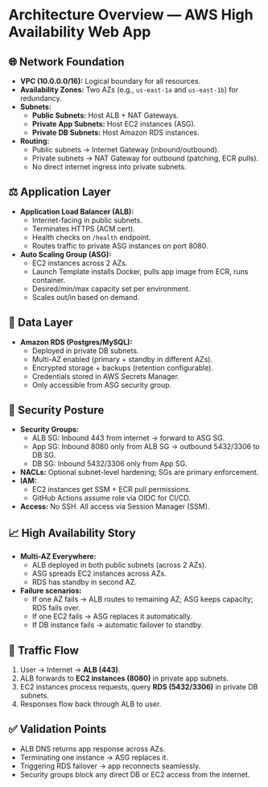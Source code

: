 # Architecture Overview — AWS High Availability Web App

## 🌐 Network Foundation

- **VPC (10.0.0.0/16):** Logical boundary for all resources.
- **Availability Zones:** Two AZs (e.g., `us-east-1a` and `us-east-1b`) for redundancy.
- **Subnets:**
  - **Public Subnets:** Host ALB + NAT Gateways.
  - **Private App Subnets:** Host EC2 instances (ASG).
  - **Private DB Subnets:** Host Amazon RDS instances.
- **Routing:**
  - Public subnets → Internet Gateway (inbound/outbound).
  - Private subnets → NAT Gateway for outbound (patching, ECR pulls).
  - No direct internet ingress into private subnets.

## ⚖️ Application Layer

- **Application Load Balancer (ALB):**
  - Internet-facing in public subnets.
  - Terminates HTTPS (ACM cert).
  - Health checks on `/health` endpoint.
  - Routes traffic to private ASG instances on port 8080.
- **Auto Scaling Group (ASG):**
  - EC2 instances across 2 AZs.
  - Launch Template installs Docker, pulls app image from ECR, runs container.
  - Desired/min/max capacity set per environment.
  - Scales out/in based on demand.

## 💾 Data Layer

- **Amazon RDS (Postgres/MySQL):**
  - Deployed in private DB subnets.
  - Multi-AZ enabled (primary + standby in different AZs).
  - Encrypted storage + backups (retention configurable).
  - Credentials stored in AWS Secrets Manager.
  - Only accessible from ASG security group.

## 🔐 Security Posture

- **Security Groups:**
  - ALB SG: Inbound 443 from internet → forward to ASG SG.
  - App SG: Inbound 8080 only from ALB SG → outbound 5432/3306 to DB SG.
  - DB SG: Inbound 5432/3306 only from App SG.
- **NACLs:** Optional subnet-level hardening; SGs are primary enforcement.
- **IAM:**
  - EC2 instances get SSM + ECR pull permissions.
  - GitHub Actions assume role via OIDC for CI/CD.
- **Access:** No SSH. All access via Session Manager (SSM).

## 📈 High Availability Story

- **Multi-AZ Everywhere:**
  - ALB deployed in both public subnets (across 2 AZs).
  - ASG spreads EC2 instances across AZs.
  - RDS has standby in second AZ.
- **Failure scenarios:**
  - If one AZ fails → ALB routes to remaining AZ; ASG keeps capacity; RDS fails over.
  - If one EC2 fails → ASG replaces it automatically.
  - If DB instance fails → automatic failover to standby.

## 🔄 Traffic Flow

1. User → Internet → **ALB (443)**.
2. ALB forwards to **EC2 instances (8080)** in private app subnets.
3. EC2 instances process requests, query **RDS (5432/3306)** in private DB subnets.
4. Responses flow back through ALB to user.

## ✅ Validation Points

- ALB DNS returns app response across AZs.
- Terminating one instance → ASG replaces it.
- Triggering RDS failover → app reconnects seamlessly.
- Security groups block any direct DB or EC2 access from the internet.
